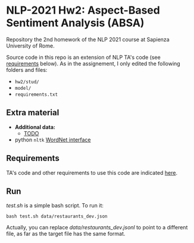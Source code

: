# NLP-2021 Hw2: Aspect-Based Sentiment Analysis (ABSA)
Repository the 2nd homework of the NLP 2021 course at Sapienza University of Rome.

Source code in this repo is an extension of NLP TA's code (see [requirements](#requirements) below). As in the assignement, I only edited the following folders and files:
- `hw2/stud/`
- `model/`
- `requirements.txt`


## Extra material
- **Additional data:**
    - [TODO]()
- python `nltk` [WordNet interface](https://www.nltk.org/howto/wordnet.html)


## Requirements
TA's code and other requirements to use this code are indicated [here](https://github.com/SapienzaNLP/nlp2021-hw2).


## Run
*test.sh* is a simple bash script. To run it:
```
bash test.sh data/restaurants_dev.json
```

Actually, you can replace *data/restaurants_dev.jsonl* to point to a different file, as far as the target file has the same format.
